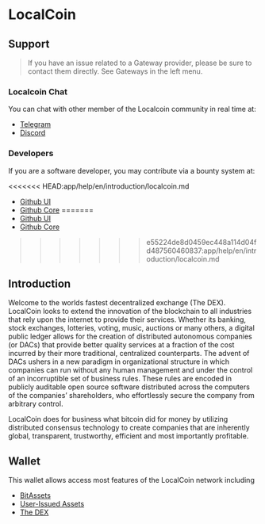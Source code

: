 # LocalCoin

## Support

>If you have an issue related to a Gateway provider, please be sure to contact them directly. See Gateways in the left menu.

### Localcoin Chat
You can chat with other member of the Localcoin community in real time at:

- [Telegram](https://t.me/LocalCoinDEX)
- [Discord](https://discord.gg/GsjQfAJ)

### Developers
If you are a software developer, you may contribute via a bounty system at:

<<<<<<< HEAD:app/help/en/introduction/localcoin.md
- [Github UI](https://github.com/localcoinis/localcoin-ui)
- [Github Core](https://github.com/localcoinis/localcoin-core) 
=======
- [Github UI](https://github.com/bocalcoin/bocalcoin-ui)
- [Github Core](https://github.com/bocalcoin/bocalcoin-core) 
>>>>>>> e55224de8d0459ec448a114d04fd487560460837:app/help/en/introduction/localcoin.md

## Introduction
Welcome to the worlds fastest decentralized exchange (The DEX).
LocalCoin looks to extend the innovation of the blockchain to all industries
that rely upon the internet to provide their services. Whether its banking,
stock exchanges, lotteries, voting, music, auctions or many others, a digital
public ledger allows for the creation of distributed autonomous companies (or
DACs) that provide better quality services at a fraction of the cost incurred by
their more traditional, centralized counterparts. The advent of DACs ushers in a
new paradigm in organizational structure in which companies can run without any
human management and under the control of an incorruptible set of business
rules. These rules are encoded in publicly auditable open source software
distributed across the computers of the companies’ shareholders, who
effortlessly secure the company from arbitrary control.

LocalCoin does for business what bitcoin did for money by utilizing distributed
consensus technology to create companies that are inherently global,
transparent, trustworthy, efficient and most importantly profitable.

## Wallet
This wallet allows access most features of the LocalCoin network including

- [BitAssets](/help/assets/mpa)
- [User-Issued Assets](/help/assets/uia)
- [The DEX](/help/dex/introduction)
